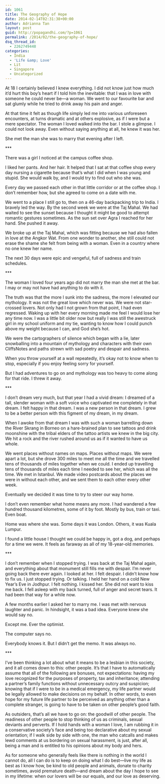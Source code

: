 ```yaml
---
id: 1061
title: The Geography of Hope
date: 2014-02-14T02:31:38+00:00
author: Adrianna Tan
layout: post
guid: http://popagandhi.com/?p=1061
permalink: /2014/02/the-geography-of-hope/
dsq_thread_id:
  - 2262749448
categories:
  - India
  - 'Life &amp; Love'
  - Lit
  - Singapore
  - Uncategorized
---
```

At 18 I certainly believed I knew everything. I did not know just how much it’d hurt this boy’s heart if I told him the inevitable: that I was in love with someone he could never be—a woman. We went to our favourite bar and sat glumly while he tried to drink away his pain and anger.

At that time it felt as though life simply led me into various unforeseen encounters, at turns dramatic and at others explosive, as if I were but a mere spectator. The woman I loved walked into the bar. I stole a glimpse. I could not look away. Even without saying anything at all, he knew it was her.

She met the man she was to marry that evening after I left.

\***

There was a girl I noticed at the campus coffee shop.

I liked her pants. And her hair. It helped that I sat at that coffee shop every day nursing a cigarette because that’s what I did when I was young and stupid. She would walk by, and I would try to find out who she was.

Every day we passed each other in that little corridor or at the coffee shop. I don’t remember how, but she agreed to come on a date with me.

We went to a place I still go to, then on a 46-day backpacking trip to India. I bravely led the way. By the second week we were at the Taj Mahal. We had waited to see the sunset because I thought it might be good to attempt romantic gestures sometimes. As the sun set over Agra I reached for her hand. She pushed it away.

We broke up at the Taj Mahal, which was fitting because we had also fallen in love at the Angkor Wat. From one wonder to another, she still could not erase the shame she felt from being with a woman. Even in a country where no one knew her name.

The next 30 days were epic and vengeful, full of sadness and train schedules.

\***

The woman I loved four years ago did not marry the man she met at the bar. I may or may not have had anything to do with it.

The truth was that the more I sunk into the sadness, the more I elevated our mythology. It was not the great love which never was. We were not star-crossed lovers. Not only had I not grown from that point, I had even regressed. Waking up with her every morning made me feel I would lose her any time now. I was a little bit older now but really I was still the awestruck girl in my school uniform and my tie, wanting to know how I could punch above my weight because I can, and God she’s hot.

We were the cartographers of silence which began with a lie, later snowballing into a mountain of mythology and characters with their own CliffsNotes and paths strewn with sad poetry and despair and sadness.

When you throw yourself at a wall repeatedly, it’s okay not to know when to stop, especially if you enjoy feeling sorry for yourself.

But I had adventures to go on and mythology was too heavy to come along for that ride. I threw it away.

\***

I don’t dream very much, but that year I had a vivid dream: I dreamed of a tall, slender woman with a soft voice who captivated me completely in that dream. I felt happy in that dream. I was a new person in that dream. I grew to be a better person with this figment of my dream, in my dream.

When I awoke from that dream I was with such a woman barrelling down the River Skrang in Borneo on a hare-brained plan to see tattoos and drink moonshine with the tribal elders of the tattoo artists we knew in the big city. We hit a rock and the river rushed around us as if it wanted to have us whole.

We went places without names on maps. Places without maps. We were apart a lot, but she drove 300 miles to meet me all the time and we travelled tens of thousands of miles together when we could. I ended up travelling tens of thousands of miles each time I needed to see her, which was all the time. We met in Istanbul. We made video postcards about the places we were in without each other, and we sent them to each other every other week.

Eventually we decided it was time to try to steer our way home.

I don’t even remember what home means any more. I had wandered a few hundred thousand kilometres, some of it by foot. Mostly by bus, train or taxi. Even boat.

Home was where she was. Some days it was London. Others, it was Kuala Lumpur.

I found a little house I thought we could be happy in, got a dog, and perhaps for a time we were. It feels as faraway as all of my 18-year-old memories.

\***

I don’t remember when I stopped trying. I was back at the Taj Mahal again, and everything about that monument still fills me with despair. I’m never going back there ever again. I looked at her. I felt despair. I didn’t know how to fix us. I just stopped trying. Or talking. I held her hand on a cold New Year’s Eve in Jodhpur. I felt nothing. I kissed her. She did not want to kiss me back. I fell asleep with my back turned, full of anger and secret tears. It had been that way for a while now.

A few months earlier I asked her to marry me. I was met with nervous laughter and panic. In hindsight, it was a bad idea. Everyone knew she would say no.

Except me. Ever the optimist.

The computer says no.

Everybody knows it. But I didn’t get the memo. It was always no.

\***

I’ve been thinking a lot about what it means to be a lesbian in this society, and it all comes down to this: other people. It’s that I have to automatically assume that all of the following are bonuses, not expectations: having my love recognized for the purposes of property, tax and inheritance; attending a partner’s family functions without unnecessary outcry and suspicion; knowing that if I were to be in a medical emergency, my life partner would be legally allowed to make decisions on my behalf. In other words, to even hope for my future life partner to be perceived as anything other than a complete stranger, is going to have to be taken on other people’s good faith.

As outsiders, that’s all we have to go on: the goodwill of other people. The readiness of other people to stop thinking of us as criminals, sexual deviants and perverts. If I hold hands with a woman I love, I am rubbing it in a conservative society’s face and being too declarative about my sexual orientation; if I walk side by side with one, the man who catcalls and makes lewd comments at us bordering on sexual harassment, is just, after all, being a man and is entitled to his opinions about my body and hers.

As for someone who generally feels like there is nothing in the world I cannot do, all I can do is to keep on doing what I do best—live my life as best as I know how, be kind to old people and animals, donate to charity sometimes, avoid premature death—and dream about the day I hope to see in my lifetime: when our lovers will be our equals, and our love as deserving.